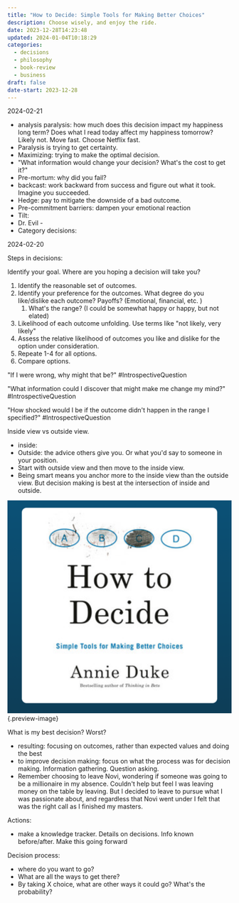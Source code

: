 ```yaml
---
title: "How to Decide: Simple Tools for Making Better Choices"
description: Choose wisely, and enjoy the ride.
date: 2023-12-28T14:23:48
updated: 2024-01-04T10:18:29
categories:
  - decisions
  - philosophy
  - book-review
  - business
draft: false
date-start: 2023-12-28
---
```

2024-02-21

- analysis paralysis: how much does this decision impact my happiness long term? Does what I read today affect my happiness tomorrow? Likely not. Move fast. Choose Netflix fast. 
- Paralysis is trying to get certainty. 
- Maximizing: trying to make the optimal decision. 
- "What information would change your decision? What's the cost to get it?"
- Pre-mortum: why did you fail?
- backcast: work backward from success and figure out what it took. Imagine you succeeded. 
- Hedge: pay to mitigate the downside of a bad outcome. 
- Pre-commitment barriers: dampen your emotional reaction 
- Tilt: 
- Dr. Evil - 
- Category decisions: 


2024-02-20

Steps in decisions:

Identify your goal. Where are you hoping a decision will take you?
1.  Identify the reasonable set of outcomes.
2. Identify your preference for the outcomes. What degree do you like/dislike each outcome? Payoffs? (Emotional, financial, etc. )
	1. What's the range? (I could be somewhat happy or happy, but not elated)
3. Likelihood of each outcome unfolding. Use terms like "not likely, very likely"
4. Assess the relative likelihood of outcomes you like and dislike for the option under consideration. 
5. Repeate 1-4 for all options. 
6. Compare options.  

"If I were wrong, why might that be?" #IntrospectiveQuestion 

"What information could I discover that might make me change my mind?" #IntrospectiveQuestion 

"How shocked would I be if the outcome didn't happen in the range I specified?" #IntrospectiveQuestion 


Inside view vs outside view. 

- inside: 
- Outside: the advice others give you. Or what you'd say to someone in your position. 
- Start with outside view and then move to the inside view. 
- Being smart means you anchor more to the inside view than the outside view. But decision making is best at the intersection of inside and outside. 


![How to Decide, on Spotify](../img/book-how-to-decide.png){.preview-image}


What is my best decision? Worst?

- resulting: focusing on outcomes, rather than expected values and doing the best
- to improve decision making: focus on what the process was for decision making. Information gathering. Question asking.
- Remember choosing to leave Novi, wondering if someone was going to be a millionaire in my absence. Couldn't help but feel I was leaving money on the table by leaving. But I decided to leave to pursue what I was passionate about, and regardless that Novi went under I felt that was the right call as I finished my masters.

Actions:
- make a knowledge tracker. Details on decisions. Info known before/after. Make this going forward

Decision process:
- where do you want to go?
- What are all the ways to get there?
- By taking X choice, what are other ways it could go? What's the probability?
